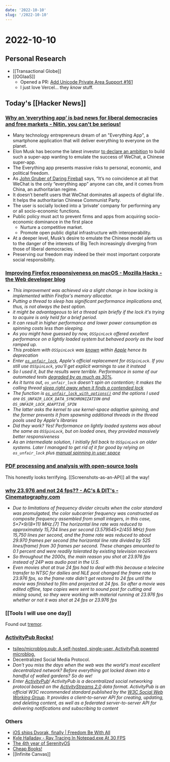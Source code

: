 ```yaml
---
date: '2022-10-10'
slug: '/2022-10-10'
---
```


# 2022-10-10

## Personal Research

- [[Transactional Globe]]
- [[OGIaaS]]
  - Opened a PR: [Add Unicode Private Area Support #161](https://github.com/vercel/satori/pull/161)
  - I just love Vercel... they _know_ stuff.

## Today's [[Hacker News]]

### [Why an ‘everything app’ is bad news for liberal democracies and free markets - Nitin, you can't be serious!](https://www.nitinpai.in/2022/10/10/why-an-everything-app-is-bad-news-for-liberal-democracies-and-free-markets)

- Many technology entrepreneurs dream of an "Everything App", a smartphone application that will deliver everything to everyone on the planet.
- Elon Musk has become the latest investor [to declare an ambition](https://www.bloomberg.com/news/articles/2022-10-04/musk-says-buying-twitter-speeds-up-creating-an-everything-app) to build such a super-app wanting to emulate the success of WeChat, a Chinese super-app.
- The Everything app presents massive risks to personal, economic, and political freedom.
- As [John Gruber of Daring Fireball](https://daringfireball.net/2022/10/everything) says, “It’s no coincidence at all that WeChat is the only “everything app” anyone can cite, and it comes from China, an authoritarian regime.
- It doesn’t benefit users that WeChat dominates all aspects of digital life . It helps the authoritarian Chinese Communist Party.
- The user is socially locked into a ‘private’ company for performing any or all socio-economic functions.
- Public policy must act to prevent firms and apps from acquiring socio-economic dominance in the first place
  - Nurture a competitive market.
  - Promote open public digital infrastructure with interoperability.
- At a deeper level, Musk’s desire to emulate the Chinese model alerts us to the danger of the interests of Big Tech increasingly diverging from those of liberal democracies.
- Preserving our freedom may indeed be their most important corporate social responsibility.

### [Improving Firefox responsiveness on macOS - Mozilla Hacks - the Web developer blog](https://hacks.mozilla.org/2022/10/improving-firefox-responsiveness-on-macos/)

- _This improvement was achieved via a slight change in how locking is implemented within Firefox's memory allocator._
- _Putting a thread to sleep has significant performance implications and, thus, is not always the best option._
- _it might be advantageous to let a thread spin briefly if the lock it's trying to acquire is only held for a brief period._
- _It can result in higher performance and lower power consumption as spinning costs less than sleeping._
- _As you might have guessed by now, `OSSpinLock` offered excellent performance on a lightly loaded system but behaved poorly as the load ramped up._
- _This problem with `OSSpinLock` was [known](https://mjtsai.com/blog/2015/12/16/osspinlock-is-unsafe/) within [Apple](https://lists.swift.org/pipermail/swift-dev/Week-of-Mon-20151214/000372.html) hence its deprecation_
- _Enter [`os_unfair_lock`](https://developer.apple.com/documentation/os/os_unfair_lock), Apple's official replacement for `OSSpinLock`. If you still use `OSSpinLock`, you'll get explicit warnings to use it instead_
- _So I used it, but the results were terrible. Performance in some of our automated tests [degraded by as much as 30%](https://bugzilla.mozilla.org/show_bug.cgi?id=1774458)._
- _As it turns out, `os_unfair_lock` doesn't spin on contention; it makes the calling thread [sleep right away when it finds a contended lock](https://github.com/apple/darwin-libplatform/blob/215b09856ab5765b7462a91be7076183076600df/src/os/lock.c#L536)_
- _The function is [`os_unfair_lock_with_options()`](https://searchfox.org/mozilla-central/rev/6ec440e105c2b75d5cae9d34f957a2f85a106d54/memory/build/Mutex.h#22-34) and the options I used are `OS_UNFAIR_LOCK_DATA_SYNCHRONIZATION` and `OS_UNFAIR_LOCK_ADAPTIVE_SPIN`_
- _The latter asks the kernel to use kernel-space adaptive spinning, and the former prevents it from spawning additional threads in the thread pools used by Apple's libraries_
- _Did they work? Yes! Performance on lightly loaded systems was about the same as `OSSpinLock`, but on loaded ones, they provided massively better responsiveness_
- _As an intermediate solution, I initially fell back to `OSSpinLock` on older systems. Later I managed to get rid of it for good by relying on `os_unfair_lock` plus [manual spinning in user space](https://bugzilla.mozilla.org/show_bug.cgi?id=1784018)_

### [PDF processing and analysis with open-source tools](https://www.bitsgalore.org/2021/09/06/pdf-processing-and-analysis-with-open-source-tools)

This honestly looks terrifying.
[[Screenshots-as-an-API]] all the way!

### [why 23.976 and not 24 fps?? - AC's & DIT's - Cinematography.com](https://cinematography.com/index.php?/forums/topic/71346-why-23976-and-not-24-fps/&tab=comments#comment-455454)

- _Due to limitations of frequency divider circuits when the color standard was promulgated, the color subcarrier frequency was constructed as composite frequency assembled from small integers, in this case, 5×7×9/(8×11) MHz.\[7\] The horizontal line rate was reduced to approximately 15,734 lines per second (3.579545×2/455 MHz) from 15,750 lines per second, and the frame rate was reduced to about 29.970 frames per second (the horizontal line rate divided by 525 lines/frame) from 30 frames per second. These changes amounted to 0.1 percent and were readily tolerated by existing television receivers_
- _So throughout the 2000s, the main reason you shot at 23.976 fps instead of 24P was audio post in the U.S._
- _Even movies shot at true 24 fps had to deal with this because a telecine transfer to NTSC for dailies and NLE post changed the frame rate to 23.976 fps, so the frame rate didn't get restored to 24 fps until the movie was finished to film and projected at 24 fps. So after a movie was edited offline, tape copies were sent to sound post for cutting and mixing sound, so they were working with material running at 23.976 fps whether or not it was shot at 24 fps or 23.976 fps_

### [[Tools I will use one day]]

Found out [tremor](https://www.tremor.so/).

### [ActivityPub Rocks!](https://activitypub.rocks/)

- [tsileo/microblog.pub: A self-hosted, single-user, ActivityPub powered microblog.](https://github.com/tsileo/microblog.pub)
- Decentralized Social Media Protocol.
- _Don't you miss the days when the web was the world's most excellent decentralized network? Before everything got locked down into a handful of walled gardens? So do we!_
- _Enter [ActivityPub](https://www.w3.org/TR/activitypub/)! ActivityPub is a decentralized social networking protocol based on the [ActivityStreams 2.0](https://www.w3.org/TR/activitystreams-core/) data format. ActivityPub is an official W3C recommended standard published by the [W3C Social Web Working Group](https://www.w3.org/wiki/Socialwg). It provides a client-to-server API for creating, updating, and deleting content, as well as a federated server-to-server API for delivering notifications and subscribing to content_

### Others

- [iOS ships Dvorak, finally | Freedom Be With All](https://weblog.antranigv.am/posts/2022/10/ios-dvorak/)
- [Kyle Halladay - Ray Tracing In Notepad.exe At 30 FPS](http://kylehalladay.com/blog/2020/05/20/Rendering-With-Notepad.html)
- [The 4th year of SerenityOS](https://serenityos.org/happy/4th/)
- [Cheap Books!](https://www.pagesonpages.com/)
- [[Infinite Canvas]]
